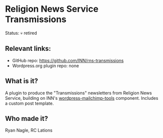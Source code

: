 # Religion News Service Transmissions

Status: &#128128; retired

## Relevant links:

- GitHub repo: https://github.com/INN/rns-transmissions
- Wordpress.org plugin repo: none

## What is it?

A plugin to produce the "Transmissions" newsletters from Religion News Service, building on INN's [wordpress-mailchimp-tools](https://github.com/INN/wordpress-mailchimp-tools) component. Includes a custom post template.

## Who made it?

Ryan Nagle, RC Lations
